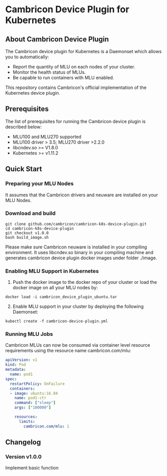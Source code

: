 # Cambricon Device Plugin for Kubernetes

## About Cambricon Device Plugin

The Cambricon device plugin for Kubernetes is a Daemonset which allows you to automatically:

- Report the quantity of MLU on each nodes of your cluster.
- Monitor the health status of MLUs.
- Be capable to run containers with MLU enabled.

This repository contains Cambricon's official implementation of the Kubernetes device plugin.

## Prerequisites

The list of prerequisites for running the Cambricon device plugin is described below:

- MLU100 and MLU270 supported
- MLU100 driver > 3.5; MLU270 driver >2.2.0
- libcndev.so >= V1.8.0
- Kubernetes >= v1.11.2

## Quick Start

### Preparing your MLU Nodes

It assumes that the Cambricon drivers and neuware are installed on your MLU Nodes.

### Download and build

```shell
git clone github.com/cambricon/cambricon-k8s-device-plugin.git
cd cambricon-k8s-device-plugin
git checkout v1.0.0
bash build_image.sh
```

Please make sure Cambricon neuware is installed in your compiling environment.
It uses libcndev.so binary in your compiling machine and generates cambricon device plugin docker images under folder ./image.

### Enabling MLU Support in Kubernetes

1. Push the docker image to the docker repo of your cluster or load the docker image on all your MLU nodes by:

```shell
docker load -i cambricon_device_plugin_ubuntu.tar
```

2. Enable MLU support in your cluster by deploying the following Daemonset:

```shell
kubectl create -f cambricon-device-plugin.yml
```

### Running MLU Jobs

Cambricon MLUs can now be consumed via container level resource requirements using the resource name cambricon.com/mlu:

```yaml
apiVersion: v1
kind: Pod
metadata:
  name: pod1
spec:
  restartPolicy: OnFailure
  containers:
  - image: ubuntu:16.04
    name: pod1-ctr
    command: ["sleep"]
    args: ["100000"]

    resources:
      limits:
        cambricon.com/mlu: 1
```

## Changelog

### Version v1.0.0

Implement basic function